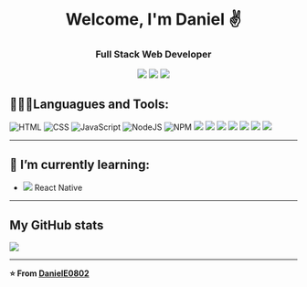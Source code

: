 <h1 align="center">Welcome, I'm Daniel ✌️</h1>
<h3 align="center">Full Stack Web Developer</h3>
<div align="center">
  <a href="https://www.linkedin.com/in/daniel-estupi%C3%B1%C3%A1n/" target="_blank"><img src="https://img.icons8.com/doodle/48/000000/linkedin--v2.png"></a>
  <a href="https://github.com/DanielE0802" target="_blank"><img src="https://img.icons8.com/doodle/48/000000/github--v1.png" ></a>
  <a href="https://portafolio-daniele.netlify.app/" target="_blank"><img src="https://img.icons8.com/plasticine/55/000000/briefcase.png" ></a>
</div>

## 👨🏽‍💻Languagues and Tools:
<div>
<img alt="HTML" src="https://img.icons8.com/color/64/000000/html-5--v1.png"/>
<img alt="CSS" src="https://img.icons8.com/color/64/000000/css3.png"/>
<img alt="JavaScript" src="https://img.icons8.com/color/64/000000/javascript.png"/>
<img alt="NodeJS" src="https://img.icons8.com/color/64/000000/nodejs.png"/>
<img alt="NPM" src="https://img.icons8.com/color/64/000000/npm.png"/>
<img src="https://img.icons8.com/color/64/000000/visual-studio-code-2019.png"/>
<img src="https://img.icons8.com/wired/64/000000/postman-api.png"/>
<img src="https://img.icons8.com/color/64/000000/sass.png"/>
<img src="https://img.icons8.com/officexs/000000/react.png"/>
<img src="https://img.icons8.com/?size=64&id=cdYUlRaag9G9&format=png"/>
<img src="https://img.icons8.com/?size=64&id=nCj4PvnCO0tZ&format=png"/>
<img src="https://img.icons8.com/?size=64&id=KOpXw3fX66q2&format=png"/>
</div>

---

## 🌱 I’m currently learning:
-  <img src="https://img.icons8.com/cute-clipart/18/000000/react-native.png"/> React Native 

---

## My GitHub stats  

<a href="https://github.com/anuraghazra/github-readme-stats">
  <img align="center" src="https://github-readme-stats.vercel.app/api?username=DanielE0802&show_icons=true&theme=blue-green" />
</a>

---
**⭐️ From [DanielE0802](https://github.com/DanielE0802)**

